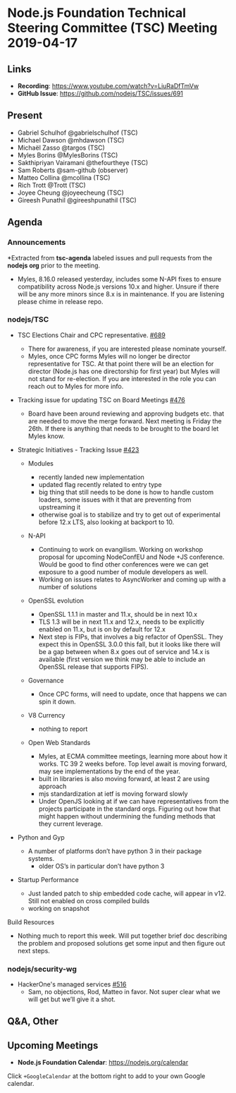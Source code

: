 # Node.js Foundation Technical Steering Committee (TSC) Meeting 2019-04-17

## Links

* **Recording**: <https://www.youtube.com/watch?v=LiuRaDfTmVw>
* **GitHub Issue**: <https://github.com/nodejs/TSC/issues/691>

## Present

* Gabriel Schulhof @gabrielschulhof (TSC)
* Michael Dawson @mhdawson (TSC)
* Michaël Zasso @targos (TSC)
* Myles Borins @MylesBorins (TSC)
* Sakthipriyan Vairamani @thefourtheye (TSC)
* Sam Roberts @sam-github (observer)
* Matteo Collina @mcollina (TSC)
* Rich Trott @Trott (TSC)
* Joyee Cheung @joyeecheung (TSC)
* Gireesh Punathil @gireeshpunathil (TSC)

## Agenda

### Announcements

*Extracted from **tsc-agenda** labeled issues and pull requests from the **nodejs org** prior to the meeting.

* Myles, 8.16.0 released yesterday, includes some N-API fixes to ensure compatibility across
  Node.js versions 10.x and higher.  Unsure if there will be any more minors since 8.x is in
  maintenance.  If you are listening please chime in release repo.

### nodejs/TSC

* TSC Elections Chair and CPC representative. [#689](https://github.com/nodejs/TSC/issues/689)
  * There for awareness, if you are interested please nominate yourself.
  * Myles, once CPC forms Myles will no longer be director representative for TSC.  At that point
    there will be an election for director (Node.js has one directorship for first year) but Myles will
    not stand for re-election. If you are interested in the role you can reach out to Myles for more
    info.

* Tracking issue for updating TSC on Board Meetings [#476](https://github.com/nodejs/TSC/issues/476)
  * Board have been around reviewing and approving budgets etc. that are needed to move
    the merge forward. Next meeting is Friday the 26th. If there is anything that needs to be
    brought to the board let Myles know.

* Strategic Initiatives - Tracking Issue [#423](https://github.com/nodejs/TSC/issues/423)
  * Modules
    * recently landed new implementation
    * updated flag recently related to entry type
    * big thing that still needs to be done is how to handle custom loaders, some issues with it
      that are preventing from upstreaming it
    * otherwise goal is to stabilize and try to get out of experimental before 12.x LTS, also
      looking at backport to 10.

  * N-API
    * Continuing to work on evangilism. Working on workshop proposal for upcoming
      NodeConfEU and Node +JS conference.  Would be good to find other conferences
      were we can get exposure to a good number of module developers as well.
    * Working on issues relates to AsyncWorker and coming up with a number of solutions

  * OpenSSL evolution
    * OpenSSL 1.1.1 in master and 11.x, should be in next 10.x
    * TLS 1.3 will be in next 11.x and 12.x, needs to be explicitly enabled on 11.x, but is on
      by default for 12.x
    * Next step is FIPs, that involves a big refactor of OpenSSL.  They expect this in
      OpenSSL 3.0.0 this fall, but it looks like there will be a gap between when 8.x goes out
      of service and 14.x is available (first version we think may be able to include an
      OpenSSL release that supports FIPS).

  * Governance
    * Once CPC forms, will need to update, once that happens we can spin it down.

  * V8 Currency
    * nothing to report

  * Open Web Standards
    * Myles, at ECMA committee meetings, learning more about how it works.  TC 39 2
      weeks before.  Top level await is moving forward, may see implementations by the
      end of the year.
    * built in libraries is also moving forward, at least 2 are using approach
    * mjs standardization at ietf is moving forward slowly
    * Under OpenJS looking at if we can have representatives from the projects
      participate in the standard orgs.  Figuring out how that might happen without undermining
      the funding  methods that they current leverage.

* Python and Gyp
  * A number of platforms don’t have python 3 in their package systems.
    * older OS’s in particular don’t have python 3

* Startup Performance
  * Just landed patch to ship embedded code cache, will appear in v12.  Still not
    enabled on cross compiled builds
  * working on snapshot

Build Resources

* Nothing much to report this week. Will put together brief doc describing the problem and
    proposed solutions get some input and then figure out next steps.

### nodejs/security-wg

* HackerOne's managed services [#516](https://github.com/nodejs/security-wg/issues/516)
  * Sam, no objections, Rod, Matteo in favor. Not super clear what we will get but we’ll
    give it a shot.

## Q&A, Other

## Upcoming Meetings

* **Node.js Foundation Calendar**: <https://nodejs.org/calendar>

Click `+GoogleCalendar` at the bottom right to add to your own Google calendar.
